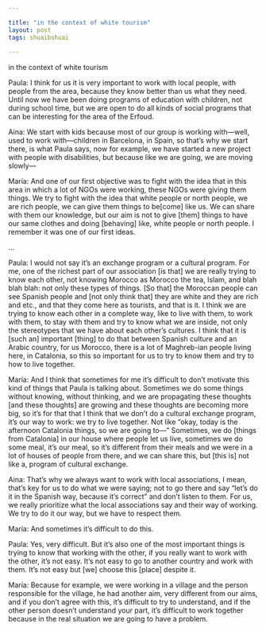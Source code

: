 ```yaml
---

title: "in the context of white tourism"
layout: post
tags: shuaibshuai
    
---
```



in the context of white tourism

Paula: I think for us it is very important to work with local people, with people from the area, because they know better than us what they need. Until now we have been doing programs of education with children, not during school time, but we are open to do all kinds of social programs that can be interesting for the area of the Erfoud. 

Aina: We start with kids because most of our group is working with—well, used to work with—children in Barcelona, in Spain, so that’s why we start there, is what Paula says, now for example, we have started a new project with people with disabilities, but because like we are going, we are moving slowly—

María: And one of our first objective was to fight with the idea that in this area in which a lot of NGOs were working, these NGOs were giving them things. We try to fight with the idea that white people or north people, we are rich people, we can give them things to be[come] like us. We can share with them our knowledge, but our aim is not to give [them] things to have our same clothes and doing [behaving] like, white people or north people. I remember it was one of our first ideas. 

...

Paula: I would not say it’s an exchange program or a cultural program. For me, one of the richest part of our association [is that] we are really trying to know each other, not knowing Morocco as Morocco the tea, Islam, and blah blah blah: not only these types of things. [So that] the Moroccan people can see Spanish people and [not only think that] they are white and they are rich and etc., and that they come here as tourists, and that is it. I think we are trying to know each other in a complete way, like to live with them, to work with them, to stay with them and try to know what we are inside, not only the stereotypes that we have about each other’s cultures. I think that it is [such an] important [thing] to do that between Spanish culture and an Arabic country, for us Morocco, there is a lot of Maghreb-ian people living here, in Catalonia, so this so important for us to try to know them and try to how to live together. 

María: And I think that sometimes for me it’s difficult to don’t motivate this kind of things that Paula is talking about. Sometimes we do some things without knowing, without thinking, and we are propagating these thoughts [and these thoughts] are growing and these thoughts are becoming more big, so it’s for that that I think that we don’t do a cultural exchange program, it’s our way to work: we try to live together. Not like “okay, today is the afternoon Catalonia things, so we are going to—” Sometimes, we do [things from Catalonia] in our house where people let us live, sometimes we do some meal, it’s our meal, so it’s different from their meals and we were in a lot of houses of people from there, and we can share this, but [this is] not like a, program of cultural exchange. 

Aina: That’s why we always want to work with local associations, I mean, that’s key for us to do what we were saying; not to go there and say “let’s do it in the Spanish way, because it’s correct” and don’t listen to them. For us, we really prioritize what the local associations say and their way of working. We try to do it our way, but we have to respect them.

María: And sometimes it’s difficult to do this. 

Paula: Yes, very difficult. But it’s also one of the most important things is trying to know that working with the other, if you really want to work with the other, it’s not easy. It’s not easy to go to another country and work with them. It’s not easy but [we] choose this [place] despite it. 

María: Because for example, we were working in a village and the person responsible for the village, he had another aim, very different from our aims, and if you don’t agree with this, it’s difficult to try to understand, and if the other person doesn’t understand your part, it’s difficult to work together because in the real situation we are going to have a problem. 
